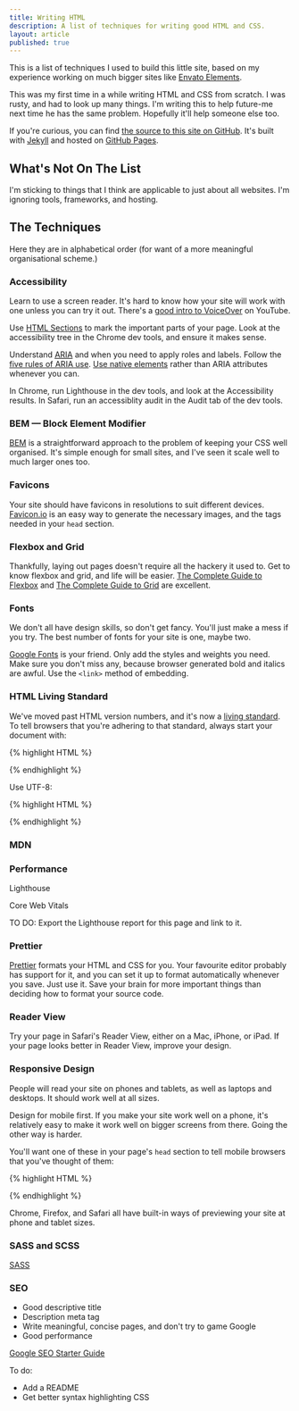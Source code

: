 ```yaml
---
title: Writing HTML
description: A list of techniques for writing good HTML and CSS.
layout: article
published: true
---
```


This is a list of techniques I used to build this little site, based on my experience working on much bigger sites like [Envato Elements](https://elements.envato.com/).

This was my first time in a while writing HTML and CSS from scratch.
I was rusty, and had to look up many things.
I'm writing this to help future-me next time he has the same problem.
Hopefully it'll help someone else too.

If you're curious, you can find [the source to this site on GitHub](https://github.com/notahat/notahat.github.com).
It's built with [Jekyll](https://jekyllrb.com) and hosted on [GitHub Pages](https://pages.github.com).

## What's Not On The List

I'm sticking to things that I think are applicable to just about all websites.
I'm ignoring tools, frameworks, and hosting.

## The Techniques

Here they are in alphabetical order (for want of a more meaningful organisational scheme.)

### Accessibility

Learn to use a screen reader.
It's hard to know how your site will work with one unless you can try it out.
There's a [good intro to VoiceOver](https://youtu.be/5R-6WvAihms) on YouTube.

Use [HTML Sections](https://html.spec.whatwg.org/multipage/sections.html) to mark the important parts of your page.
Look at the accessibility tree in the Chrome dev tools, and ensure it makes sense.

Understand [<abbr title="Accessible Rich Internet Applications">ARIA</abbr>](https://developer.mozilla.org/en-US/docs/Web/Accessibility/ARIA) and when you need to apply roles and labels.
Follow the [five rules of ARIA use](https://www.w3.org/TR/using-aria/#notes2).
[Use native elements](https://www.w3.org/TR/using-aria/#rule1) rather than ARIA attributes whenever you can.

In Chrome, run Lighthouse in the dev tools, and look at the Accessibility results.
In Safari, run an accessiblity audit in the Audit tab of the dev tools.

### BEM &mdash; Block Element Modifier

[BEM](http://getbem.com//) is a straightforward approach to the problem of keeping your CSS well organised.
It's simple enough for small sites, and I've seen it scale well to much larger ones too.

### Favicons

Your site should have favicons in resolutions to suit different devices.
[Favicon.io](https://favicon.io) is an easy way to generate the necessary images, and the tags needed in your `head` section.

### Flexbox and Grid

Thankfully, laying out pages doesn't require all the hackery it used to.
Get to know flexbox and grid, and life will be easier.
[The Complete Guide to Flexbox](https://css-tricks.com/snippets/css/a-guide-to-flexbox/) and [The Complete Guide to Grid](https://css-tricks.com/snippets/css/complete-guide-grid/) are excellent.

### Fonts

We don't all have design skills, so don't get fancy.
You'll just make a mess if you try.
The best number of fonts for your site is one, maybe two.

[Google Fonts](https://fonts.google.com) is your friend.
Only add the styles and weights you need.
Make sure you don't miss any, because browser generated bold and italics are awful.
Use the `<link>` method of embedding.

### HTML Living Standard

We've moved past HTML version numbers, and it's now a [living standard](https://html.spec.whatwg.org/multipage/).
To tell browsers that you're adhering to that standard, always start your document with:

{% highlight HTML %}

<!DOCTYPE html>
<html lang="en">
{% endhighlight %}

Use UTF-8:

{% highlight HTML %}

<meta charset="utf-8">
{% endhighlight %}

### MDN

### Performance

Lighthouse

Core Web Vitals

TO DO: Export the Lighthouse report for this page and link to it.

### Prettier

[Prettier](https://prettier.io/) formats your HTML and CSS for you.
Your favourite editor probably has support for it, and you can set it up to format automatically whenever you save.
Just use it.
Save your brain for more important things than deciding how to format your source code.

### Reader View

Try your page in Safari's Reader View, either on a Mac, iPhone, or iPad.
If your page looks better in Reader View, improve your design.

### Responsive Design

People will read your site on phones and tablets, as well as laptops and desktops.
It should work well at all sizes.

Design for mobile first.
If you make your site work well on a phone, it's relatively easy to make it work well on bigger screens from there.
Going the other way is harder.

You'll want one of these in your page's `head` section to tell mobile browsers that you've thought of them:

{% highlight HTML %}

<meta
  name="viewport"
  content="width=device-width, initial-scale=1.0"
/>
{% endhighlight %}

Chrome, Firefox, and Safari all have built-in ways of previewing your site at phone and tablet sizes.

### SASS and SCSS

[SASS](https://sass-lang.com)

### SEO

- Good descriptive title
- Description meta tag
- Write meaningful, concise pages, and don't try to game Google
- Good performance

[Google SEO Starter Guide](https://developers.google.com/search/docs/beginner/seo-starter-guide)

To do:

- Add a README
- Get better syntax highlighting CSS
